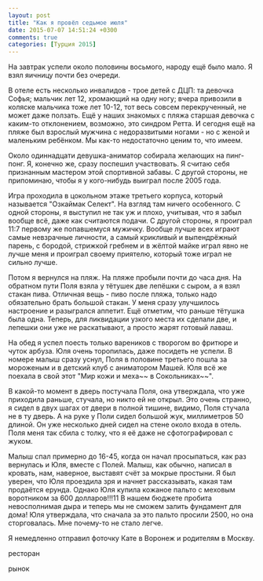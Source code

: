```yaml
---
layout: post
title: "Как я провёл седьмое июля"
date: 2015-07-07 14:51:24 +0300
comments: true
categories: [Турция 2015]
---
```

На завтрак успели около половины восьмого, народу ещё было мало. Я взял яичницу почти без очереди.

В отеле есть несколько инвалидов - трое детей с ДЦП: та девочка Софья; мальчик лет 12, хромающий на одну ногу; вчера привозили в коляске мальчика тоже лет 10-12, тот весь совсем перекрученный, не может даже ползать. Ещё у наших знакомых с пляжа старшая девочка с каким-то отклонением, возможно, это синдром Ретта. И сегодня ещё на пляже был взрослый мужчина с недоразвитыми ногами - но с женой и маленьким ребёнком. Мы как-то недостаточно ценим то, что имеем.

Около одиннадцати девушка-аниматор собирала желающих на пинг-понг. Я, конечно же, сразу поспешил участвовать. Я считаю себя признанным мастером этой спортивной забавы. С другой стороны, не припоминаю, чтобы я у кого-нибудь выиграл после 2005 года. 

Игра проходила в цокольном этаже третьего корпуса, который называется "Озкаймак Селект". На взгляд там ничего особенного. С одной стороны, я выступил не так уж и плохо, учитывая, что я забыл вообще всё, даже как считаются подачи. С другой стороны, я проиграл 11:7 первому же попавшемуся мужичку. Вообще лучше всех играют самые невзрачные личности, а самый крикливый и выпендрёжный парень, с бородой, стрижкой гребнем и в жёлтой майке играл явно не лучше меня и проиграл своему приятелю, который тоже играл не сильно лучше.

Потом я вернулся на пляж. На пляже пробыли почти до часа дня. На обратном пути Поля взяла у тётушек две лепёшки с сыром, а я взял стакан пива. Отличная вещь - пиво после пляжа, только надо обязательно брать большой стакан. У меня сразу улучшилось настроение и разыгрался аппетит. Ещё отметим, что раньше тётушка была одна. Теперь, для ликвидации узкого места их сделали две, и лепешки они уже не раскатывают, а просто жарят готовый лаваш.

На обед я успел поесть только вареников с творогом во фритюре и чуток арбуза. Юля очень торопилась, даже посидеть не успели. В номере малыш сразу уснул, Поля в половине третьего пошла за мороженым и в детский клуб с аниматором Машей. Юля всё же поехала в свой этот "Мир кожи и меха~~ в Сокольниках~~".

В какой-то момент в дверь постучала Поля, она утверждала, что уже приходила раньше, стучала, но никто ей не открыл. Это очень странно, я сидел в двух шагах от двери в полной тишине, видимо, Поля стучала не в ту дверь. А на руке у Поли сидел большой жук, миллиметров 50 длиной. Он уже несколько дней сидел на стене около входа в отель. Поля меня так сбила с толку, что я её даже не сфотографировал с жуком.

Малыш спал примерно до 16-45, когда он начал просыпаться, как раз вернулась и Юля, вместе с Полей. Малыш, как обычно, написал в кровать, нам, наверное, выставят счёт за мокрые простыни. Я был уверен, что Юля проездила зря и начнет рассказывать, какая там продаётся ерунда. Однако Юля купила кожаное пальто с меховым воротником за 600 долларов!!!11 В нашем бюджете пробита невосполнимая дыра и теперь мы не сможем залить фундамент для дома! Юля утверждала, что сначала за это пальто просили 2500, но она сторговалась. Мне почему-то не стало легче. 

Я немедленно отправил фоточку Кате в Воронеж и родителям в Москву.

ресторан

рынок